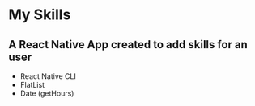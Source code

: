 # My Skills

## A React Native App created to add skills for an user


* React Native CLI
* FlatList
* Date (getHours)
